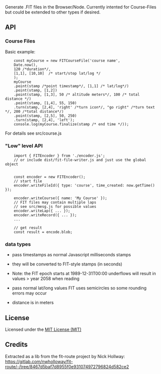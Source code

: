 
Generate .FIT files in the Browser/Node.
Currently intented for Course-Files but could be extended to other types if desired.

## API

### Course Files

Basic example:
```
    const myCourse = new FITCourseFile('course name', 
	Date.now(), 
	120 /*duration*/, 
	[1,1], [10,10]  /* start/stop lat/log */
	);
    myCourse
	.point(stamp /*point timestamp*/, [1,1] /* lat/log*/)
	.point(stamp, [1,2])
	.point(stamp, [1,3], 50 /* altitude meters*/, 100 /* total distance */)
	.point(stamp, [1,4], 55, 150)
	.turn(stamp, [2,4], 'right' /*turn icon*/, "go right" /*turn text */, 200 /*total distance*/)
	.point(stamp, [2,5], 50, 250)
	.turn(stamp, [2,4], 'left');
    console.log(myCourse.finalize(stamp /* end time */));
```
For details  see src/course.js

### "Low" level API

```
    import { FITEncoder } from './encoder.js';
    // or include dist/fit-file-writer.js and just use the global object


    const encoder = new FITEncoder();
    // start file
    encoder.writeFileId({ type: 'course', time_created: now.getTime() });

    encoder.writeCourse({ name: 'My Course' });
    // FIT files may contain multiple laps
    // see src/mesg.js for possible values
    encoder.writeLap({ ... });
    encoder.writeRecord({ ... });
    ...

    // get result
    const result = encode.blob;
```

### data types

* pass timestamps as normal Javascript milliseconds stamps
* they will be converted to FIT-style stamps (in seconds)
* Note: the FIT epoch starts at 1989-12-31T00:00 underflows will result in 
  values > year 2058 when reading

* pass normal lat/long values FIT uses semicircles so some rounding errors may 
  occur

* distance is in meters

## License

Licensed under the [MIT License (MIT)](LICENSE)

## Credits

Extracted as a lib from the fit-route project by Nick Hollway:
https://gitlab.com/nwholloway/fit-route/-/tree/8467d5baf7d8955f0e931074972796824d582ce2
